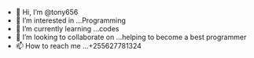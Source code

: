 - 👋 Hi, I’m @tony656
- 👀 I’m interested in ...Programming
- 🌱 I’m currently learning ...codes
- 💞️ I’m looking to collaborate on ...helping to become a best programmer
- 📫 How to reach me ...+255627781324

<!---
tony656/tony656 is a ✨ special ✨ repository because its `README.md` (this file) appears on your GitHub profile.
You can click the Preview link to take a look at your changes.
--->
